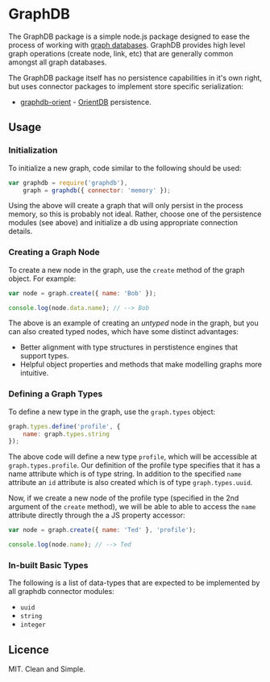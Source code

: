 # GraphDB

The GraphDB package is a simple node.js package designed to ease the process of working with [graph databases](http://en.wikipedia.org/wiki/Graph_database).  GraphDB provides high level graph operations (create node, link, etc) that are generally common amongst all graph databases.

The GraphDB package itself has no persistence capabilities in it's own right, but uses connector packages to implement store specific serialization:

- [graphdb-orient](https://github.com/DamonOehlman/graphdb-orient) - [OrientDB](http://www.orientdb.org) persistence.

## Usage

### Initialization

To initialize a new graph, code similar to the following should be used:

```js
var graphdb = require('graphdb'),
	graph = graphdb({ connector: 'memory' });
```

Using the above will create a graph that will only persist in the process memory, so this is probably not ideal.  Rather, choose one of the persistence modules (see above) and initialize a db using appropriate connection details.

### Creating a Graph Node

To create a new node in the graph, use the `create` method of the graph object.  For example:

```js
var node = graph.create({ name: 'Bob' });

console.log(node.data.name); // --> Bob
```

The above is an example of creating an _untyped_ node in the graph, but you can also created typed nodes, which have some distinct advantages:

- Better alignment with type structures in perstistence engines that support types.
- Helpful object properties and methods that make modelling graphs more intuitive.

### Defining a Graph Types

To define a new type in the graph, use the `graph.types` object:

```js
graph.types.define('profile', {
	name: graph.types.string
});
```

The above code will define a new type `profile`, which will be accessible at `graph.types.profile`.  Our definition of the profile type specifies that it has a name attribute which is of type string.  In addition to the specified `name` attribute an `id` attribute is also created which is of type `graph.types.uuid`.

Now, if we create a new node of the profile type (specified in the 2nd argument of the `create` method), we will be able to able to access the `name` attribute directly through the a JS property accessor:

```js
var node = graph.create({ name: 'Ted' }, 'profile');

console.log(node.name); // --> Ted
```

### In-built Basic Types

The following is a list of data-types that are expected to be implemented by all graphdb connector modules:

- `uuid`
- `string`
- `integer`

## Licence

MIT. Clean and Simple.